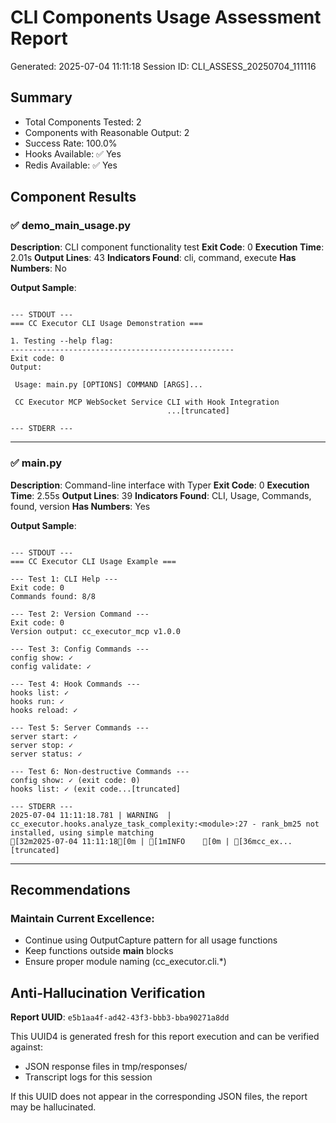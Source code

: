 # CLI Components Usage Assessment Report
Generated: 2025-07-04 11:11:18
Session ID: CLI_ASSESS_20250704_111116

## Summary
- Total Components Tested: 2
- Components with Reasonable Output: 2
- Success Rate: 100.0%
- Hooks Available: ✅ Yes
- Redis Available: ✅ Yes

## Component Results

### ✅ demo_main_usage.py
**Description**: CLI component functionality test
**Exit Code**: 0
**Execution Time**: 2.01s
**Output Lines**: 43
**Indicators Found**: cli, command, execute
**Has Numbers**: No

**Output Sample**:
```

--- STDOUT ---
=== CC Executor CLI Usage Demonstration ===

1. Testing --help flag:
--------------------------------------------------
Exit code: 0
Output:
                                                                                
 Usage: main.py [OPTIONS] COMMAND [ARGS]...                                     
                                                                                
 CC Executor MCP WebSocket Service CLI with Hook Integration                    
                                   ...[truncated]

--- STDERR ---

```

---

### ✅ main.py
**Description**: Command-line interface with Typer
**Exit Code**: 0
**Execution Time**: 2.55s
**Output Lines**: 39
**Indicators Found**: CLI, Usage, Commands, found, version
**Has Numbers**: Yes

**Output Sample**:
```

--- STDOUT ---
=== CC Executor CLI Usage Example ===

--- Test 1: CLI Help ---
Exit code: 0
Commands found: 8/8

--- Test 2: Version Command ---
Exit code: 0
Version output: cc_executor_mcp v1.0.0

--- Test 3: Config Commands ---
config show: ✓
config validate: ✓

--- Test 4: Hook Commands ---
hooks list: ✓
hooks run: ✓
hooks reload: ✓

--- Test 5: Server Commands ---
server start: ✓
server stop: ✓
server status: ✓

--- Test 6: Non-destructive Commands ---
config show: ✓ (exit code: 0)
hooks list: ✓ (exit code...[truncated]

--- STDERR ---
2025-07-04 11:11:18.781 | WARNING  | cc_executor.hooks.analyze_task_complexity:<module>:27 - rank_bm25 not installed, using simple matching
[32m2025-07-04 11:11:18[0m | [1mINFO    [0m | [36mcc_ex...[truncated]
```

---

## Recommendations

### Maintain Current Excellence:
- Continue using OutputCapture pattern for all usage functions
- Keep functions outside __main__ blocks
- Ensure proper module naming (cc_executor.cli.*)


## Anti-Hallucination Verification
**Report UUID**: `e5b1aa4f-ad42-43f3-bbb3-bba90271a8dd`

This UUID4 is generated fresh for this report execution and can be verified against:
- JSON response files in tmp/responses/
- Transcript logs for this session

If this UUID does not appear in the corresponding JSON files, the report may be hallucinated.
